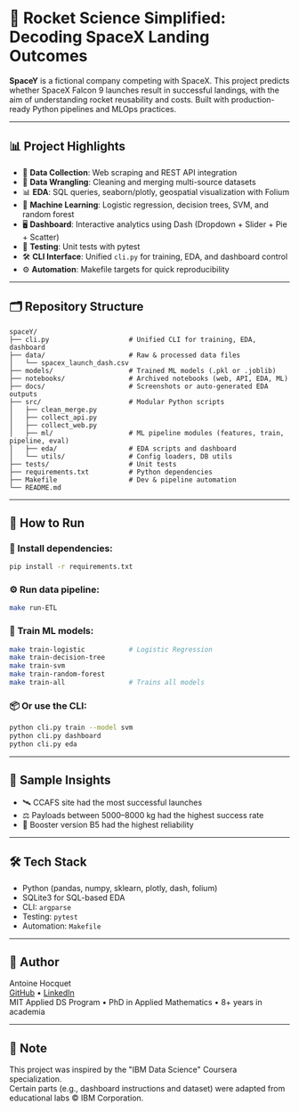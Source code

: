 # 🚀 Rocket Science Simplified: Decoding SpaceX Landing Outcomes

**SpaceY** is a fictional company competing with SpaceX. This project predicts whether SpaceX Falcon 9 launches result in successful landings, with the aim of understanding rocket reusability and costs. Built with production-ready Python pipelines and MLOps practices.

---

## 📊 Project Highlights

- 🔎 **Data Collection**: Web scraping and REST API integration
- 🧹 **Data Wrangling**: Cleaning and merging multi-source datasets
- 📊 **EDA**: SQL queries, seaborn/plotly, geospatial visualization with Folium
- 🤖 **Machine Learning**: Logistic regression, decision trees, SVM, and random forest
- 🖥️ **Dashboard**: Interactive analytics using Dash (Dropdown + Slider + Pie + Scatter)
- 🧪 **Testing**: Unit tests with pytest
- 🛠️ **CLI Interface**: Unified `cli.py` for training, EDA, and dashboard control
- ⚙️ **Automation**: Makefile targets for quick reproducibility

---

## 🗂️ Repository Structure

```
spaceY/
├── cli.py                    # Unified CLI for training, EDA, dashboard
├── data/                     # Raw & processed data files
│   └── spacex_launch_dash.csv
├── models/                   # Trained ML models (.pkl or .joblib)
├── notebooks/                # Archived notebooks (web, API, EDA, ML)
├── docs/                     # Screenshots or auto-generated EDA outputs
├── src/                      # Modular Python scripts
│   ├── clean_merge.py
│   ├── collect_api.py
│   ├── collect_web.py
│   ├── ml/                   # ML pipeline modules (features, train, pipeline, eval)
│   ├── eda/                  # EDA scripts and dashboard
│   └── utils/                # Config loaders, DB utils
├── tests/                    # Unit tests
├── requirements.txt          # Python dependencies
├── Makefile                  # Dev & pipeline automation
└── README.md
```

---

## 🧪 How to Run

### 🔧 Install dependencies:
```bash
pip install -r requirements.txt
```

### ⚙️ Run data pipeline:
```bash
make run-ETL
```

### 🚀 Train ML models:
```bash
make train-logistic           # Logistic Regression
make train-decision-tree
make train-svm
make train-random-forest
make train-all                # Trains all models
```

### 📦 Or use the CLI:
```bash
python cli.py train --model svm
python cli.py dashboard
python cli.py eda
```

---

## 📌 Sample Insights

- 🛰️ CCAFS site had the most successful launches
- ⚖️ Payloads between 5000–8000 kg had the highest success rate
- 🔧 Booster version B5 had the highest reliability

---

## 🛠 Tech Stack

- Python (pandas, numpy, sklearn, plotly, dash, folium)
- SQLite3 for SQL-based EDA
- CLI: `argparse`
- Testing: `pytest`
- Automation: `Makefile`

---

## 👤 Author
Antoine Hocquet  
[GitHub](https://github.com/AntoineHocquet) • [LinkedIn](https://www.linkedin.com/in/antoine-hocquet/)  
MIT Applied DS Program • PhD in Applied Mathematics • 8+ years in academia

---

## 🚨 Note

This project was inspired by the "IBM Data Science" Coursera specialization.  
Certain parts (e.g., dashboard instructions and dataset) were adapted from educational labs © IBM Corporation.
